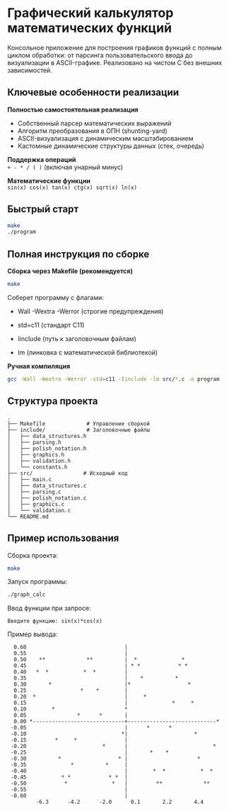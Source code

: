 # Графический калькулятор математических функций

Консольное приложение для построения графиков функций с полным циклом обработки: от парсинга пользовательского ввода до визуализации в ASCII-графике. Реализовано на чистом C без внешних зависимостей.

## Ключевые особенности реализации

 **Полностью самостоятельная реализация**  
- Собственный парсер математических выражений
- Алгоритм преобразования в ОПН (shunting-yard)
- ASCII-визуализация с динамическим масштабированием
- Кастомные динамические структуры данных (стек, очередь)

**Поддержка операций**  
`+ - * / ( )` (включая унарный минус)

**Математические функции**  
`sin(x) cos(x) tan(x) ctg(x) sqrt(x) ln(x)`

## Быстрый старт

```bash
make          
./program       
```
## Полная инструкция по сборке

**Сборка через Makefile (рекомендуется)**
```bash
make
```
Соберет программу с флагами:

- Wall -Wextra -Werror (строгие предупреждения)

- std=c11 (стандарт C11)

- Iinclude (путь к заголовочным файлам)

- lm (линковка с математической библиотекой)

**Ручная компиляция**

```bash
gcc -Wall -Wextra -Werror -std=c11 -Iinclude -lm src/*.c -o program
```
## Структура проекта

```
.
├── Makefile             # Управление сборкой
├── include/             # Заголовочные файлы
│   ├── data_structures.h
│   ├── parsing.h
│   ├── polish_notation.h
│   ├── graphics.h
│   ├── validation.h
│   └── constants.h
├── src/                # Исходный код
│   ├── main.c
│   ├── data_structures.c
│   ├── parsing.c
│   ├── polish_notation.c
│   ├── graphics.c
│   └── validation.c
└── README.md
```

## Пример использования

Сборка проекта:

```bash
make
```
Запуск программы:
```bash
./graph_calc
```
Ввод функции при запросе:
```
Введите функцию: sin(x)*cos(x)
```
Пример вывода:
```
  0.60                               |                             
  0.55                               |                             
  0.50    **             **          |  *              *           
  0.45                               | * *            * *          
  0.40   *  *           *  *         |                             
  0.35                               |    *          *             
  0.30       *                       |*                  *         
  0.25                 *    *        |                             
  0.20  *                            |     *                       
  0.15                               |              *     *        
  0.10        *                      *                             
  0.05                *      *       |                             
  0.00 *-----------------------------+----------------------------*
 -0.05                               |      *      *               
 -0.10                              *|                     *       
 -0.15         *     *               |                             
 -0.20                        *      |                           * 
 -0.25                               |       *    *                
 -0.30          *                  * |                      *      
 -0.35              *          *     |                             
 -0.40                               |        *  *           *  *  
 -0.45           * *            * *  |                             
 -0.50            *              *   |         **             **   
 -0.55                               |                             
 -0.60                               |                             
         -6.3      -4.2      -2.0      0.1       2.2       4.4 
```
